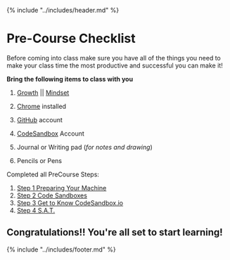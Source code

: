 {% include "../includes/header.md" %}

# Pre-Course Checklist

Before coming into class make sure you have all of the things you need to make your class time the most productive and successful you can make it!

**Bring the following items to class with you**

1. [Growth](https://youtu.be/M1CHPnZfFmU) || [Mindset](https://www.ted.com/talks/carol_dweck_the_power_of_believing_that_you_can_improve)

1. [Chrome](https://support.google.com/chrome/answer/95346?co=GENIE.Platform%3DDesktop&hl=en) installed

1. [GitHub](https://github.com) account
1. [CodeSandbox](https://codesandbox.io) Account
1. Journal or Writing pad (*for notes and drawing*)
1. Pencils or Pens

Completed all PreCourse Steps:
1. [Step 1 Preparing Your Machine](prepareYourMachinePrep.md)
1. [Step 2 Code Sandboxes](preCourseWork/codeSandBoxes-Prep.md)
1. [Step 3 Get to Know CodeSandbox.io](preCourseWork/GettingCodeSandbox.md)
1. [Step 4 S.A.T.](preCourseWork/splat-Prep.md)


## Congratulations!! You're all set to start learning! 

{% include "../includes/footer.md" %}